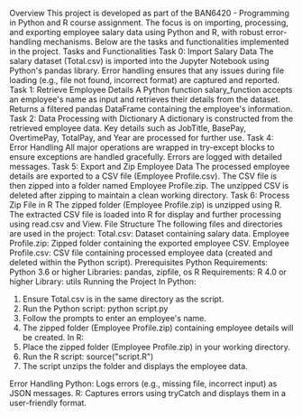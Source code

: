 Overview
This project is developed as part of the BAN6420 - Programming in Python and R course assignment. The focus is on importing, processing, and exporting employee salary data using Python and R, with robust error-handling mechanisms. Below are the tasks and functionalities implemented in the project.
Tasks and Functionalities
Task 0: Import Salary Data
The salary dataset (Total.csv) is imported into the Jupyter Notebook using Python's pandas library.
Error handling ensures that any issues during file loading (e.g., file not found, incorrect format) are captured and reported.
Task 1: Retrieve Employee Details
A Python function salary_function accepts an employee's name as input and retrieves their details from the dataset.
Returns a filtered pandas DataFrame containing the employee's information.
Task 2: Data Processing with Dictionary
A dictionary is constructed from the retrieved employee data. Key details such as JobTitle, BasePay, OvertimePay, TotalPay, and Year are processed for further use.
Task 4: Error Handling
All major operations are wrapped in try-except blocks to ensure exceptions are handled gracefully. Errors are logged with detailed messages.
Task 5: Export and Zip Employee Data
The processed employee details are exported to a CSV file (Employee Profile.csv).
The CSV file is then zipped into a folder named Employee Profile.zip.
The unzipped CSV is deleted after zipping to maintain a clean working directory.
Task 6: Process Zip File in R
The zipped folder (Employee Profile.zip) is unzipped using R.
The extracted CSV file is loaded into R for display and further processing using read.csv and View.
File Structure
The following files and directories are used in the project:
Total.csv: Dataset containing salary data.
Employee Profile.zip: Zipped folder containing the exported employee CSV.
Employee Profile.csv: CSV file containing processed employee data (created and deleted within the Python script).
Prerequisites
Python Requirements:
Python 3.6 or higher
Libraries: pandas, zipfile, os
R Requirements:
R 4.0 or higher
Library: utils
Running the Project
In Python:
1. Ensure Total.csv is in the same directory as the script.
2. Run the Python script:
python script.py
3. Follow the prompts to enter an employee's name.
4. The zipped folder (Employee Profile.zip) containing employee details will be created.
In R:
1. Place the zipped folder (Employee Profile.zip) in your working directory.
2. Run the R script:
source("script.R")
3. The script unzips the folder and displays the employee data.

Error Handling
Python: Logs errors (e.g., missing file, incorrect input) as JSON messages.
R: Captures errors using tryCatch and displays them in a user-friendly format.
